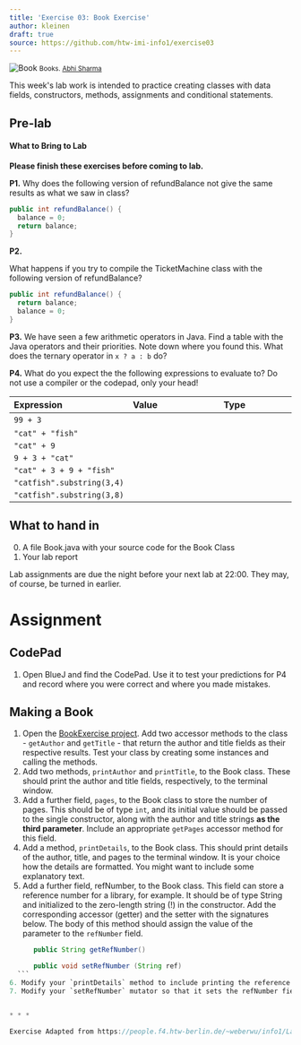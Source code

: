 ```yaml
---
title: 'Exercise 03: Book Exercise'
author: kleinen
draft: true
source: https://github.com/htw-imi-info1/exercise03
---
```


![Book](../../images/books-8314929977.jpg)
<small class = "float-right">Books. [Abhi Sharma](https://www.flickr.com/photos/abee5/8314929977/)</small>

This week's lab work is intended to practice creating classes with data fields, constructors, methods, assignments and conditional statements.

## Pre-lab

#### What to Bring to Lab

**Please finish these exercises before coming to lab.**

**P1.**
Why does the following version of refundBalance not give the same results as what we saw in class?
```java
public int refundBalance() {
  balance = 0;
  return balance;
}
```

**P2.**

What happens if you try to compile the TicketMachine class with the following version of refundBalance?
```java
public int refundBalance() {
  return balance;
  balance = 0;
}
```

**P3.** We have seen a few arithmetic operators in Java. Find a table with the Java operators and their priorities. Note down where you found this. What does the ternary operator in `x ? a : b` do?

**P4.** What do you expect the the following expressions to evaluate to? Do not use a compiler or the codepad, only your head!


| Expression                      | Value                                                                                                                                                                                                        | Type                                                                                                                                                                                                         |
|:--------------------------------|:-------------------------------------------------------------------------------------------------------------------------------------------------------------------------------------------------------------|:-------------------------------------------------------------------------------------------------------------------------------------------------------------------------------------------------------------|
| ```99 + 3```                    | &nbsp;&nbsp;&nbsp;&nbsp;&nbsp;&nbsp;&nbsp;&nbsp;&nbsp;&nbsp;&nbsp;&nbsp;&nbsp;&nbsp;&nbsp;&nbsp;&nbsp;&nbsp;&nbsp;&nbsp;&nbsp;&nbsp;&nbsp;&nbsp;&nbsp;&nbsp;&nbsp;&nbsp;&nbsp;&nbsp;&nbsp;&nbsp;&nbsp;&nbsp; | &nbsp;&nbsp;&nbsp;&nbsp;&nbsp;&nbsp;&nbsp;&nbsp;&nbsp;&nbsp;&nbsp;&nbsp;&nbsp;&nbsp;&nbsp;&nbsp;&nbsp;&nbsp;&nbsp;&nbsp;&nbsp;&nbsp;&nbsp;&nbsp;&nbsp;&nbsp;&nbsp;&nbsp;&nbsp;&nbsp;&nbsp;&nbsp;&nbsp;&nbsp; |
| ```"cat" + "fish"```            |                                                                                                                                                                                                              |                                                                                                                                                                                                              |
| ```"cat" + 9```                 |                                                                                                                                                                                                              |                                                                                                                                                                                                              |
| ``` 9 + 3 + "cat" ```           |                                                                                                                                                                                                              |                                                                                                                                                                                                              |
| ```"cat" + 3 + 9 + "fish"```    |                                                                                                                                                                                                              |                                                                                                                                                                                                              |
| ```"catfish".substring(3,4)```  |                                                                                                                                                                                                              |                                                                                                                                                                                                              |
| ```"catfish".substring(3,8) ``` |                                                                                                                                                                                                              |                                                                                                                                                                                                              |


## What to hand in

0. A file Book.java with your source code for the Book Class
1. Your lab report

Lab assignments are due the night before your next lab at 22:00. They may, of course, be turned in earlier.


# Assignment

## CodePad

1. Open BlueJ and find the CodePad. Use it to test your predictions for P4 and record where you were correct and where you made mistakes.

## Making a Book
1. Open the [BookExercise project](https://github.com/htw-imi-info1/exercise03). Add two accessor methods to the class - `getAuthor` and `getTitle` - that return the author and title fields as their respective results. Test your class by creating some instances and calling the methods.
2. Add two methods, `printAuthor` and `printTitle`, to the Book class. These should print the author and title fields, respectively, to the terminal window.
3. Add a further field, `pages`, to the Book class to store the number of pages. This should be of type `int`, and its initial value should be passed to the single constructor, along with the author and title strings __as the third parameter__. Include an appropriate `getPages` accessor method for this field.
4. Add a method, `printDetails`, to the Book class. This should print details of the author, title, and pages to the terminal window. It is your choice how the details are formatted. You might want to include some explanatory text.
5. Add a further field, refNumber, to the Book class. This field can store a reference number for a library, for example. It should be of type String and initialized to the zero-length string (!) in the constructor. Add the corresponding accessor (getter) and the setter with the signatures below. The body of this method should assign the value of the parameter to the `refNumber` field.

  ```java
        public String getRefNumber()

        public void setRefNumber (String ref)
    ```
6. Modify your `printDetails` method to include printing the reference number. However, the method should print the reference number only if it has been set, and the exact string "no reference number" otherwise. Hint: use a conditional! Note that Strings have a length method.
7. Modify your `setRefNumber` mutator so that it sets the refNumber field only if the parameter is a string of at least three characters. If it is less than three, then print an error message and leave the field unchanged.


* * *

Exercise Adapted from https://people.f4.htw-berlin.de/~weberwu/info1/Labs/Lab2.shtml , which was itself adapted from Objects First with Java, A Practical Introduction Using BlueJ. David Barnes & Michael Kölling, 2009

